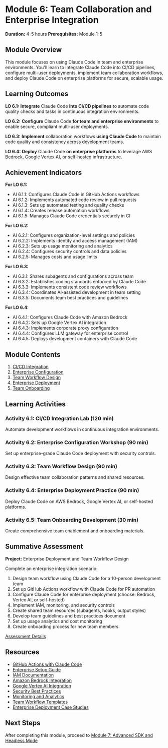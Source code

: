 # Module 6: Team Collaboration and Enterprise Integration

**Duration:** 4-5 hours
**Prerequisites:** Module 1-5

## Module Overview

This module focuses on using Claude Code in team and enterprise environments. You'll learn to integrate Claude Code into CI/CD pipelines, configure multi-user deployments, implement team collaboration workflows, and deploy Claude Code on enterprise platforms for secure, scalable usage.

## Learning Outcomes

**LO 6.1:** **Integrate** Claude Code **into CI/CD pipelines** to automate code quality checks and tasks in continuous integration environments.

**LO 6.2:** **Configure** Claude Code **for team and enterprise environments** to enable secure, compliant multi-user deployments.

**LO 6.3:** **Implement** collaboration workflows **using Claude Code** to maintain code quality and consistency across development teams.

**LO 6.4:** **Deploy** Claude Code **on enterprise platforms** to leverage AWS Bedrock, Google Vertex AI, or self-hosted infrastructure.

## Achievement Indicators

**For LO 6.1:**
- AI 6.1.1: Configures Claude Code in GitHub Actions workflows
- AI 6.1.2: Implements automated code review in pull requests
- AI 6.1.3: Sets up automated testing and quality checks
- AI 6.1.4: Creates release automation workflows
- AI 6.1.5: Manages Claude Code credentials securely in CI

**For LO 6.2:**
- AI 6.2.1: Configures organization-level settings and policies
- AI 6.2.2: Implements identity and access management (IAM)
- AI 6.2.3: Sets up usage monitoring and analytics
- AI 6.2.4: Configures security controls and data policies
- AI 6.2.5: Manages costs and usage limits

**For LO 6.3:**
- AI 6.3.1: Shares subagents and configurations across team
- AI 6.3.2: Establishes coding standards enforced by Claude Code
- AI 6.3.3: Implements consistent code review workflows
- AI 6.3.4: Coordinates AI-assisted development in team setting
- AI 6.3.5: Documents team best practices and guidelines

**For LO 6.4:**
- AI 6.4.1: Configures Claude Code with Amazon Bedrock
- AI 6.4.2: Sets up Google Vertex AI integration
- AI 6.4.3: Implements corporate proxy configuration
- AI 6.4.4: Configures LLM gateway for enterprise control
- AI 6.4.5: Deploys development containers with Claude Code

## Module Contents

1. [CI/CD Integration](./1-cicd-integration.md)
2. [Enterprise Configuration](./2-enterprise-config.md)
3. [Team Workflow Design](./3-team-workflows.md)
4. [Enterprise Deployment](./4-enterprise-deployment.md)
5. [Team Onboarding](./5-team-onboarding.md)

## Learning Activities

### Activity 6.1: CI/CD Integration Lab (120 min)
Automate development workflows in continuous integration environments.

### Activity 6.2: Enterprise Configuration Workshop (90 min)
Set up enterprise-grade Claude Code deployment with security controls.

### Activity 6.3: Team Workflow Design (90 min)
Design effective team collaboration patterns and shared resources.

### Activity 6.4: Enterprise Deployment Practice (90 min)
Deploy Claude Code on AWS Bedrock, Google Vertex AI, or self-hosted platforms.

### Activity 6.5: Team Onboarding Development (30 min)
Create comprehensive team enablement and onboarding materials.

## Summative Assessment

**Project:** Enterprise Deployment and Team Workflow Design

Complete an enterprise integration scenario:
1. Design team workflow using Claude Code for a 10-person development team
2. Set up GitHub Actions workflow with Claude Code for PR automation
3. Configure Claude Code for enterprise deployment (choose: Bedrock, Vertex AI, or self-hosted)
4. Implement IAM, monitoring, and security controls
5. Create shared team resources (subagents, hooks, output styles)
6. Develop team guidelines and best practices document
7. Set up usage analytics and cost monitoring
8. Create onboarding process for new team members

[Assessment Details](./assessment.md)

## Resources

- [GitHub Actions with Claude Code](https://docs.anthropic.com/claude/docs/github-actions)
- [Enterprise Setup Guide](https://docs.anthropic.com/claude/docs/setup)
- [IAM Documentation](https://docs.anthropic.com/claude/docs/iam)
- [Amazon Bedrock Integration](https://docs.anthropic.com/claude/docs/bedrock)
- [Google Vertex AI Integration](https://docs.anthropic.com/claude/docs/vertex-ai)
- [Security Best Practices](https://docs.anthropic.com/claude/docs/security)
- [Monitoring and Analytics](https://docs.anthropic.com/claude/docs/analytics)
- [Team Workflow Templates](./resources/team-workflows.md)
- [Enterprise Deployment Case Studies](./resources/case-studies.md)

## Next Steps

After completing this module, proceed to [Module 7: Advanced SDK and Headless Mode](../7-sdk-headless/README.md)
